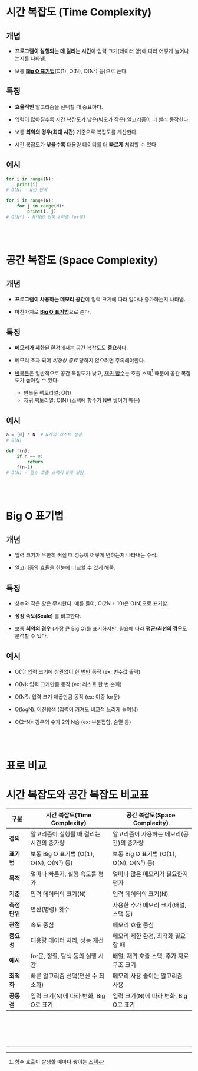 # 시간 복잡도 (Time Complexity)
## 개념
- **프로그램이 실행되는 데 걸리는 시간**이 입력 크기(데이터 양)에 따라 어떻게 늘어나는지를 나타냄.

- 보통 [**Big O 표기법**](#big-o-표기법)(O(1), O(N), O(N²) 등)으로 쓴다.
## 특징
- **효율적인** 알고리즘을 선택할 때 중요하다.

- 입력이 많아질수록 시간 복잡도가 낮은(빅오가 작은) 알고리즘이 더 빨리 동작한다.

- 보통 **최악의 경우(최대 시간)** 기준으로 복잡도를 계산한다.

- 시간 복잡도가 **낮을수록** 대용량 데이터를 더 **빠르게** 처리할 수 있다
## 예시
```py
for i in range(N):
    print(i)
# O(N) - N번 반복
```
```py
for i in range(N):
    for j in range(N):
        print(i, j)
# O(N²) - N*N번 반복 (이중 for문)
```
<br>
<br>

# 공간 복잡도 (Space Complexity)
## 개념
- **프로그램이 사용하는 메모리 공간**이 입력 크기에 따라 얼마나 증가하는지 나타냄.

- 마찬가지로 [**Big O 표기법**](#big-o-표기법)으로 쓴다.
## 특징
- **메모리가 제한**된 환경에서는 공간 복잡도도 **중요**하다.

- 메모리 초과 되어 *비정상 종료* 당하지 않으려면 주의해야한다.

- [반복문](word2.md#반복문-loop)은 일반적으로 공간 복잡도가 낮고,
[재귀 함수](word2.md#재귀함수-recursion)는 호출 스택[^1] 때문에 공간 복잡도가 높아질 수 있다.

   - 반복문 팩토리얼: O(1)
   - 재귀 팩토리얼: O(N) (스택에 함수가 N번 쌓이기 때문)

## 예시
```py
a = [0] * N  # N개의 리스트 생성
# O(N)
```
```py
def f(n):
    if n == 0:
        return
    f(n-1)
# O(N) - 함수 호출 스택이 N개 쌓임
```
<br><br>

# Big O 표기법
## 개념
- 입력 크기가 무한히 커질 때 성능이 어떻게 변하는지 나타내는 수식.

- 알고리즘의 효율을 한눈에 비교할 수 있게 해줌.
## 특징
- 상수와 작은 항은 무시한다:
예를 들어, O(2N + 10)은 O(N)으로 표기함.

- **성장 속도(Scale)** 를 비교한다.

- 보통 **최악의 경우** (가장 큰 Big O)를 표기하지만,
  필요에 따라 **평균/최선의 경우**도 분석할 수 있다.

## 예시
- O(1): 입력 크기에 상관없이 한 번만 동작 (ex: 변수값 출력)

- O(N): 입력 크기만큼 동작 (ex: 리스트 한 번 순회)

- O(N²): 입력 크기 제곱만큼 동작 (ex: 이중 for문)

- O(logN): 이진탐색 (입력이 커져도 비교적 느리게 늘어남)

- O(2^N): 경우의 수가 2의 N승 (ex: 부분집합, 순열 등)

<br><br>

# 표로 비교
# 시간 복잡도와 공간 복잡도 비교표

| 구분         | 시간 복잡도(Time Complexity)                | 공간 복잡도(Space Complexity)              |
|--------------|---------------------------------------------|--------------------------------------------|
| **정의**     | 알고리즘이 실행될 때 걸리는 시간의 증가량    | 알고리즘이 사용하는 메모리(공간)의 증가량   |
| **표기법**   | 보통 Big O 표기법 (O(1), O(N), O(N²) 등)    | 보통 Big O 표기법 (O(1), O(N), O(N²) 등)   |
| **목적**     | 얼마나 빠른지, 실행 속도를 평가             | 얼마나 많은 메모리가 필요한지 평가          |
| **기준**     | 입력 데이터의 크기(N)                       | 입력 데이터의 크기(N)                      |
| **측정 단위**| 연산(명령) 횟수                             | 사용한 추가 메모리 크기(배열, 스택 등)      |
| **관점**     | 속도 중심                                   | 메모리 효율 중심                            |
| **중요성**   | 대용량 데이터 처리, 성능 개선                | 메모리 제한 환경, 최적화 필요할 때           |
| **예시**     | for문, 정렬, 탐색 등의 실행 시간             | 배열, 재귀 호출 스택, 추가 자료구조 크기      |
| **최적화**   | 빠른 알고리즘 선택(연산 수 최소화)           | 메모리 사용 줄이는 알고리즘 사용             |
| **공통점**   | 입력 크기(N)에 따라 변화, Big O로 표기       | 입력 크기(N)에 따라 변화, Big O로 표기       |


<br><br><br><br>

___

[^1]: 함수 호출이 발생할 때마다 쌓이는 [스택](word_stack.md#스택-stack)